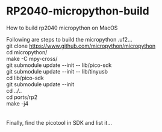# RP2040-micropython-build
How to build rp2040 micropython on MacOS

Following are steps to build the micropython .uf2... <br>
  git clone https://www.github.com/micropython/micropython<br>
  cd micropython/<br>
  make -C mpy-cross/<br>
  git submodule update --init -- lib/pico-sdk<br>
  git submodule update --init -- lib/tinyusb<br>
  cd lib/pico-sdk<br>
  git submodule update --init<br>
  cd ../..<br>
  cd ports/rp2<br>
  make -j4<br>
  <br><br>
Finally, find the picotool in SDK and list it...  <br>
